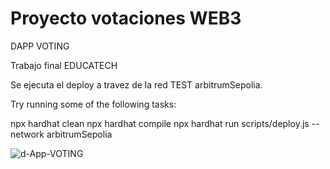 # Proyecto votaciones WEB3

DAPP VOTING


Trabajo final EDUCATECH

Se ejecuta el deploy a travez de la red TEST arbitrumSepolia.

Try running some of the following tasks:

npx hardhat clean
npx hardhat compile
npx hardhat run scripts/deploy.js --network arbitrumSepolia




![d-App-VOTING](https://i.ibb.co/R3W94Nf/d-App-VOTING.jpg)



